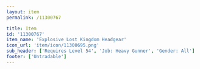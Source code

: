 ```yaml
---
layout: item
permalink: /11300767

title: Item
id: '11300767'
item_name: 'Explosive Lost Kingdom Headgear'
icon_url: 'item/icon/11300695.png'
sub_header: ['Requires Level 54', 'Job: Heavy Gunner', 'Gender: All']
footer: ['Untradable']
---
```

